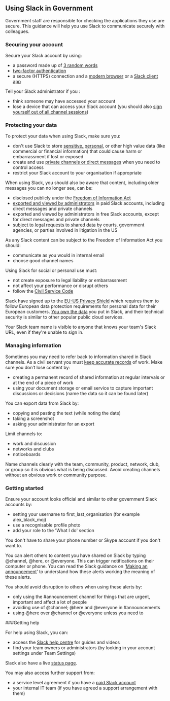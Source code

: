 ## Using Slack in Government

Government staff are responsible for checking the applications they use are secure. This guidance will help you use Slack to communicate securely with colleagues.

### Securing your account
Secure your Slack account by using:

* a password made up of [3 random words](https://www.ncsc.gov.uk/blog-post/three-random-words-or-thinkrandom-0)
* [two-factor authentication](https://get.slack.help/hc/en-us/articles/204509068-Set-up-two-factor-authentication)
* a secure (HTTPS) connection and a [modern browser](https://whatbrowser.org/) or a [Slack client app](https://slack.com/downloads/)

Tell your Slack administrator if you :

* think someone may have accessed your account
* lose a device that can access your Slack account (you should also [sign yourself out of all channel sessions](https://www.bettercloud.com/monitor/the-academy/how-to-sign-out-of-slack-on-all-devices-at-once/))

### Protecting your data

To protect your data when using Slack, make sure you:

* don't use Slack to store [sensitive, personal](https://ico.org.uk/for-organisations/guide-to-data-protection/key-definitions/), or other high value data (like commercial or financial information) that could cause harm or embarrassment if lost or exposed
* create and use [private channels or direct messages](https://get.slack.help/hc/en-us/articles/201925108-About-channels-and-direct-messages) when you need to control access
* restrict your Slack account to your organisation if appropriate

When using Slack, you should also be aware that content, including older messages you can no longer see, can be:

* disclosed publicly under the [Freedom of Information Act](https://ico.org.uk/for-organisations/guide-to-freedom-of-information/what-is-the-foi-act/)
* [exported and viewed by administrators](https://get.slack.help/hc/en-us/articles/204897248-Guide-to-Slack-data-exports) in paid Slack accounts, including direct messages and private channels
* exported and viewed by administrators in free Slack accounts, except for direct messages and private channels
* [subject to legal requests to shared data](https://slack.com/user-data-request-policy) by courts, government agencies, or parties involved in litigation in the US

As any Slack content can be subject to the Freedom of Information Act you should:

* communicate as you would in internal email
* choose good channel names

Using Slack for social or personal use must:

* not create exposure to legal liability or embarrassment
* not affect your performance or disrupt others
* follow the [Civil Service Code](https://www.gov.uk/government/publications/civil-service-code/the-civil-service-code)

Slack have signed up to the [EU-US Privacy Shield](https://govuk.slack.com/privacy-shield-notice) which requires them to follow European data protection requirements for personal data for their European customers. [You own the data](https://slack.com/privacy-policy) you put in Slack, and their technical security is similar to other popular public cloud services.

Your Slack team name is visible to anyone that knows your team's Slack URL, even if they're unable to sign in.

### Managing information

Sometimes you may need to refer back to information shared in Slack channels. As a civil servant you must [keep accurate records](https://www.gov.uk/government/publications/civil-service-code/the-civil-service-code) of work. Make sure you don’t lose content by:

* creating a permanent record of shared information at regular intervals or at the end of a piece of work
* using your document storage or email service to capture important discussions or decisions (name the data so it can be found later)

You can export data from Slack by:

* copying and pasting the text (while noting the date)
* taking a screenshot
* asking your administrator for an export

Limit channels to:

* work and discussion  
* networks and clubs
* noticeboards

Name channels clearly with the team, community, product, network, club, or group so it is obvious what is being discussed. Avoid creating channels without an obvious work or community purpose.

### Getting started

Ensure your account looks official and similar to other government Slack accounts by:

* setting your username to first_last_organisation (for example alex_black_moj)
* use a recognisable profile photo
* add your role to the 'What I do' section

You don't have to share your phone number or Skype account if you don't want to.

You can alert others to content you have shared on Slack by typing @channel, @here, or @everyone. This can trigger notifications on their computer or phone. You can read the Slack guidance on ‘[Making an announcement](https://get.slack.help/hc/en-us/articles/202009646-Make-an-announcement)’ to understand how these alerts working the meaning of these alerts.

You should avoid disruption to others when using these alerts by:

* only using the #announcement channel for things that are urgent, important and affect a lot of people
* avoiding use of @channel; @here and @everyone in #announcements
* using @here over @channel or @everyone unless you need to

###Getting help

For help using Slack, you can:

* access the [Slack help centre](https://get.slack.help/hc/en-us) for guides and videos
* find your team owners or administrators (by looking in your account settings under Team Settings)

Slack also have a live [status page](https://status.slack.com/).

You may also access further support from:

* a service level agreement if you have a [paid Slack account](https://slack.com/pricing)
* your internal IT team (if you have agreed a support arrangement with them)
